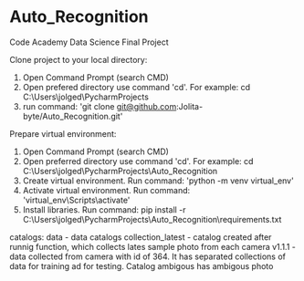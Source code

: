 # Auto_Recognition
Code Academy Data Science Final Project

Clone project to your local directory:
1. Open Command Prompt (search CMD)
2. Open prefered directory use command 'cd'. For example: cd C:\Users\jolged\PycharmProjects
3. run command: 'git clone git@github.com:Jolita-byte/Auto_Recognition.git'

Prepare virtual environment:
1. Open Command Prompt (search CMD)
2. Open preferred directory use command 'cd'. For example: cd C:\Users\jolged\PycharmProjects\Auto_Recognition
3. Create virtual environment. Run command: 'python -m venv virtual_env'
4. Activate virtual environment. Run command: 'virtual_env\Scripts\activate'
5. Install libraries. Run command: pip install -r C:\Users\jolged\PycharmProjects\Auto_Recognition\requirements.txt

catalogs:
data - data catalogs
    collection_latest - catalog created after runnig function, which collects lates sample photo from each camera
    v1.1.1 - data collected from camera with id of 364. It has separated collections of data for training ad for testing. Catalog 
ambigous has ambigous photo
